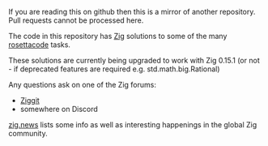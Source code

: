 If you are reading this on github then this is a mirror of another repository. Pull requests cannot be processed here.

The code in this repository has [Zig](https://ziglang.org/) solutions to some of the many [rosettacode](https://rosettacode.org/) tasks.

These solutions are currently being upgraded to work with Zig 0.15.1 (or not - if deprecated features are required e.g. std.math.big.Rational)

Any questions ask on one of the Zig forums:

- [Ziggit](https://ziggit.dev/)
- somewhere on Discord

[zig.news](https://zig.news/) lists some info as well as interesting happenings in the global Zig community.
